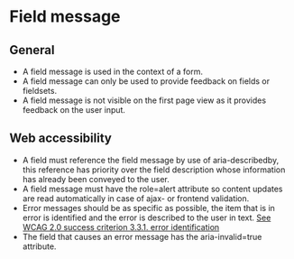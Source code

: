 # Field message

## General

* A field message is used in the context of a form.
* A field message can only be used to provide feedback on fields or fieldsets.
* A field message is not visible on the first page view as it provides feedback on the user input.

## Web accessibility

* A field must reference the field message by use of aria-describedby,
 this reference has priority over the field description whose information has already been conveyed to the user.
* A field message must have the role=alert attribute so content updates are read automatically
 in case of ajax- or frontend validation.
* Error messages should be as specific as possible, the item that is in error is
 identified and the error is described to the user in text.
 [See WCAG 2.0 success criterion 3.3.1. error identification](https://www.w3.org/TR/UNDERSTANDING-WCAG20/minimize-error-identified.html)
* The field that causes an error message has the aria-invalid=true attribute.
